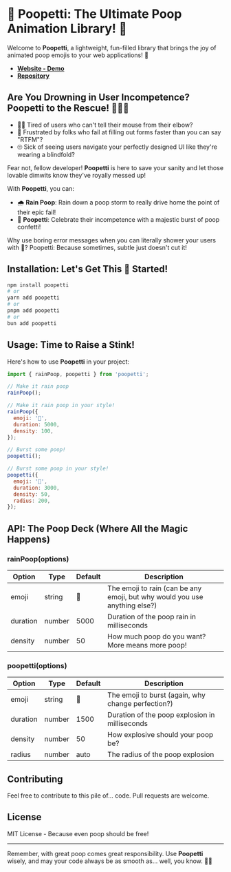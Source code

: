 # 💩 Poopetti: The Ultimate Poop Animation Library! 💩

Welcome to **Poopetti**, a lightweight, fun-filled library that brings the joy of animated poop emojis to your web applications! 🎉

- **[Website - Demo](https://poopetti.vercel.app)**
- **[Repository](https://github.com/enszrlu/poopetti)**

## Are You Drowning in User Incompetence? Poopetti to the Rescue! 💩🦸‍♂️

- 🤦‍♂️ Tired of users who can't tell their mouse from their elbow?
- 😤 Frustrated by folks who fail at filling out forms faster than you can say "RTFM"?
- 🙄 Sick of seeing users navigate your perfectly designed UI like they're wearing a blindfold?

Fear not, fellow developer! **Poopetti** is here to save your sanity and let those lovable dimwits know they've royally messed up!

With **Poopetti**, you can:

- 🌧️ **Rain Poop**: Rain down a poop storm to really drive home the point of their epic fail!
- 🎉 **Poopetti**: Celebrate their incompetence with a majestic burst of poop confetti!

Why use boring error messages when you can literally shower your users with 💩? Poopetti: Because sometimes, subtle just doesn't cut it!

## Installation: Let's Get This 💩 Started!

```bash
npm install poopetti
# or
yarn add poopetti
# or
pnpm add poopetti
# or
bun add poopetti
```

## Usage: Time to Raise a Stink!

Here's how to use **Poopetti** in your project:

```javascript
import { rainPoop, poopetti } from 'poopetti';

// Make it rain poop
rainPoop();

// Make it rain poop in your style!
rainPoop({
  emoji: '💩',
  duration: 5000,
  density: 100,
});

// Burst some poop!
poopetti();

// Burst some poop in your style!
poopetti({
  emoji: '💩',
  duration: 3000,
  density: 50,
  radius: 200,
});
```

## API: The Poop Deck (Where All the Magic Happens)

### rainPoop(options)

| Option   | Type   | Default | Description                                                                |
| -------- | ------ | ------- | -------------------------------------------------------------------------- |
| emoji    | string | 💩      | The emoji to rain (can be any emoji, but why would you use anything else?) |
| duration | number | 5000    | Duration of the poop rain in milliseconds                                  |
| density  | number | 50      | How much poop do you want? More means more poop!                           |

### poopetti(options)

| Option   | Type   | Default | Description                                        |
| -------- | ------ | ------- | -------------------------------------------------- |
| emoji    | string | 💩      | The emoji to burst (again, why change perfection?) |
| duration | number | 1500    | Duration of the poop explosion in milliseconds     |
| density  | number | 50      | How explosive should your poop be?                 |
| radius   | number | auto    | The radius of the poop explosion                   |

## Contributing

Feel free to contribute to this pile of... code. Pull requests are welcome.

## License

MIT License - Because even poop should be free!

---

Remember, with great poop comes great responsibility. Use **Poopetti** wisely, and may your code always be as smooth as... well, you know. 💩✨
